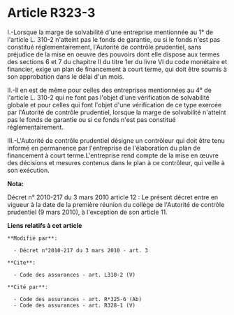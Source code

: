 # Article R323-3

I.-Lorsque la marge de solvabilité d'une entreprise mentionnée au 1° de l'article L. 310-2 n'atteint pas le fonds de
garantie, ou si le fonds n'est pas constitué réglementairement, l'Autorité de contrôle prudentiel, sans préjudice de la mise
en oeuvre des pouvoirs dont elle dispose aux termes des sections 6 et 7 du chapitre II du titre 1er du livre VI du code
monétaire et financier, exige un plan de financement à court terme, qui doit être soumis à son approbation dans le délai d'un
mois. 

II.-Il en est de même pour celles des entreprises mentionnées au 4° de l'article L. 310-2 qui ne font pas l'objet d'une
vérification de solvabilité globale et pour celles qui font l'objet d'une vérification de ce type exercée par l'Autorité de
contrôle prudentiel, lorsque la marge de solvabilité n'atteint pas le fonds de garantie ou si ce fonds n'est pas constitué
réglementairement. 

III.-L'Autorité de contrôle prudentiel désigne un contrôleur qui doit être tenu informé en permanence par l'entreprise de
l'élaboration du plan de financement à court terme.L'entreprise rend compte de la mise en œuvre des décisions et mesures
contenus dans le plan à ce contrôleur, qui veille à son exécution.

**Nota:**

Décret n° 2010-217 du 3 mars 2010 article 12 : Le présent décret entre en vigueur à la date de la première réunion du collège
de l'Autorité de contrôle prudentiel (9 mars 2010), à l'exception de son article 11.

**Liens relatifs à cet article**

	**Modifié par**:

	  - Décret n°2010-217 du 3 mars 2010 - art. 3

	**Cite**:

	  - Code des assurances - art. L310-2 (V)

	**Cité par**:

	  - Code des assurances - art. R*325-6 (Ab)
	  - Code des assurances - art. R328-1 (V)
